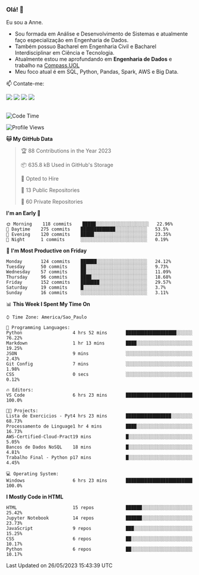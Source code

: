 ### Olá! 👋
Eu sou a Anne. 
- Sou formada em Análise e Desenvolvimento de Sistemas e atualmente faço especialização em Engenharia de Dados.
- Também possuo Bacharel em Engenharia Civil e Bacharel Interdisciplinar em Ciência e Tecnologia.
- Atualmente estou me aprofundando em **Engenharia de Dados** e trabalho na [Compass.UOL](https://compass.uol/pt/home/) 
- Meu foco atual é em SQL, Python, Pandas, Spark, AWS e Big Data.

📫 Contate-me: 

<div>
<a href="https://www.instagram.com/annekarolinefc/" target="_blank"><img src="https://img.shields.io/badge/-Instagram-%23E4405F?style=for-the-badge&logo=instagram&logoColor=white" target="_blank"></a> 
<a href = "mailto:annekarolinefc@gmail.com"><img src="https://img.shields.io/badge/-Gmail-%23333?style=for-the-badge&logo=gmail&logoColor=white" target="_blank"></a>
<a href="https://www.linkedin.com/in/devannekarolinefc/" target="_blank"><img src="https://img.shields.io/badge/-LinkedIn-%230077B5?style=for-the-badge&logo=linkedin&logoColor=white" target="_blank"></a> 
<a href="https://api.whatsapp.com/send?phone=5533991375118&text=Ol%C3%A1%20Anne!%20" target="_blank"><img src="https://img.shields.io/badge/WhatsApp-25D366?style=for-the-badge&logo=whatsapp&logoColor=white" target="_blank"></a>
</div>

  
<!--
  <img align="center" alt="Anne-An" height="30" width="40" src="https://github.com/devicons/devicon/blob/master/icons/angularjs/angularjs-original.svg">
-->

</br>

<!--START_SECTION:waka-->
![Code Time](http://img.shields.io/badge/Code%20Time-180%20hrs%2057%20mins-blue)

![Profile Views](http://img.shields.io/badge/Profile%20Views-0-blue)

**🐱 My GitHub Data** 

> 🏆 88 Contributions in the Year 2023
 > 
> 📦 635.8 kB Used in GitHub's Storage 
 > 
> 💼 Opted to Hire
 > 
> 📜 13 Public Repositories 
 > 
> 🔑 60 Private Repositories  
 > 
**I'm an Early 🐤** 

```text
🌞 Morning    118 commits    █████░░░░░░░░░░░░░░░░░░░░   22.96% 
🌇 Daytime    275 commits    █████████████░░░░░░░░░░░░   53.5% 
🌃 Evening    120 commits    █████░░░░░░░░░░░░░░░░░░░░   23.35% 
🌙 Night      1 commits      ░░░░░░░░░░░░░░░░░░░░░░░░░   0.19%

```
📅 **I'm Most Productive on Friday** 

```text
Monday       124 commits    ██████░░░░░░░░░░░░░░░░░░░   24.12% 
Tuesday      50 commits     ██░░░░░░░░░░░░░░░░░░░░░░░   9.73% 
Wednesday    57 commits     ██░░░░░░░░░░░░░░░░░░░░░░░   11.09% 
Thursday     96 commits     ████░░░░░░░░░░░░░░░░░░░░░   18.68% 
Friday       152 commits    ███████░░░░░░░░░░░░░░░░░░   29.57% 
Saturday     19 commits     █░░░░░░░░░░░░░░░░░░░░░░░░   3.7% 
Sunday       16 commits     ░░░░░░░░░░░░░░░░░░░░░░░░░   3.11%

```


📊 **This Week I Spent My Time On** 

```text
⌚︎ Time Zone: America/Sao_Paulo

💬 Programming Languages: 
Python                   4 hrs 52 mins       ███████████████████░░░░░░   76.22% 
Markdown                 1 hr 13 mins        ████░░░░░░░░░░░░░░░░░░░░░   19.25% 
JSON                     9 mins              ░░░░░░░░░░░░░░░░░░░░░░░░░   2.43% 
Git Config               7 mins              ░░░░░░░░░░░░░░░░░░░░░░░░░   1.98% 
CSS                      0 secs              ░░░░░░░░░░░░░░░░░░░░░░░░░   0.12%

🔥 Editors: 
VS Code                  6 hrs 23 mins       █████████████████████████   100.0%

🐱‍💻 Projects: 
Lista de Exercicios - Pyt4 hrs 23 mins       █████████████████░░░░░░░░   68.73% 
Processamento de Linguage1 hr 4 mins         ████░░░░░░░░░░░░░░░░░░░░░   16.73% 
AWS-Certified-Cloud-Pract19 mins             █░░░░░░░░░░░░░░░░░░░░░░░░   5.05% 
Bancos de Dados NoSQL    18 mins             █░░░░░░░░░░░░░░░░░░░░░░░░   4.81% 
Trabalho Final - Python p17 mins             █░░░░░░░░░░░░░░░░░░░░░░░░   4.45%

💻 Operating System: 
Windows                  6 hrs 23 mins       █████████████████████████   100.0%

```

**I Mostly Code in HTML** 

```text
HTML                     15 repos            ██████░░░░░░░░░░░░░░░░░░░   25.42% 
Jupyter Notebook         14 repos            ██████░░░░░░░░░░░░░░░░░░░   23.73% 
JavaScript               9 repos             ███░░░░░░░░░░░░░░░░░░░░░░   15.25% 
CSS                      6 repos             ██░░░░░░░░░░░░░░░░░░░░░░░   10.17% 
Python                   6 repos             ██░░░░░░░░░░░░░░░░░░░░░░░   10.17%

```



 Last Updated on 26/05/2023 15:43:39 UTC
<!--END_SECTION:waka-->
  
